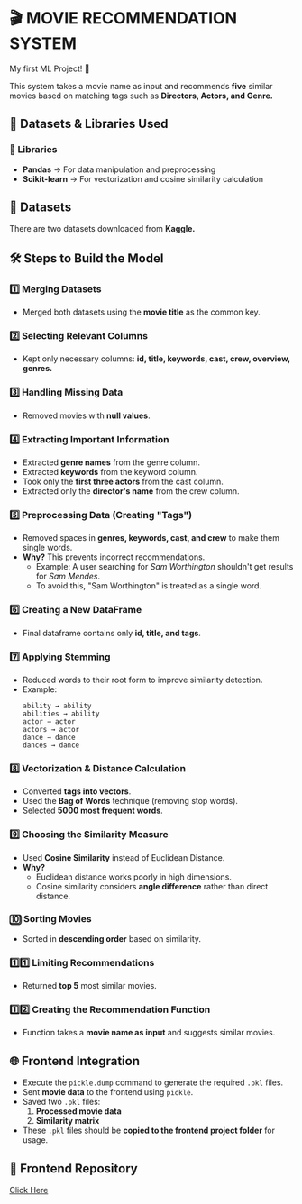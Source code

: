 # 🎬 MOVIE RECOMMENDATION SYSTEM

My first ML Project! 🚀

This system takes a movie name as input and recommends **five** similar movies based on matching tags such as **Directors, Actors, and Genre.**

## 📂 Datasets & Libraries Used

### 📌 Libraries
- **Pandas** → For data manipulation and preprocessing
- **Scikit-learn** → For vectorization and cosine similarity calculation

## 📂 Datasets
There are two datasets downloaded from **Kaggle.**

## 🛠 Steps to Build the Model

### 1️⃣ Merging Datasets
- Merged both datasets using the **movie title** as the common key.

### 2️⃣ Selecting Relevant Columns
- Kept only necessary columns: **id, title, keywords, cast, crew, overview, genres.**

### 3️⃣ Handling Missing Data
- Removed movies with **null values**.

### 4️⃣ Extracting Important Information
- Extracted **genre names** from the genre column.
- Extracted **keywords** from the keyword column.
- Took only the **first three actors** from the cast column.
- Extracted only the **director's name** from the crew column.

### 5️⃣ Preprocessing Data (Creating "Tags")
- Removed spaces in **genres, keywords, cast, and crew** to make them single words.
- **Why?** This prevents incorrect recommendations.
  - Example: A user searching for *Sam Worthington* shouldn't get results for *Sam Mendes*.
  - To avoid this, "Sam Worthington" is treated as a single word.

### 6️⃣ Creating a New DataFrame
- Final dataframe contains only **id, title, and tags**.

### 7️⃣ Applying Stemming
- Reduced words to their root form to improve similarity detection.
- Example:
  ```
  ability → ability  
  abilities → ability  
  actor → actor  
  actors → actor  
  dance → dance  
  dances → dance  
  ```

### 8️⃣ Vectorization & Distance Calculation
- Converted **tags into vectors**.
- Used the **Bag of Words** technique (removing stop words).
- Selected **5000 most frequent words**.

### 9️⃣ Choosing the Similarity Measure
- Used **Cosine Similarity** instead of Euclidean Distance.
- **Why?**
  - Euclidean distance works poorly in high dimensions.
  - Cosine similarity considers **angle difference** rather than direct distance.

### 🔟 Sorting Movies
- Sorted in **descending order** based on similarity.

### 1️⃣1️⃣ Limiting Recommendations
- Returned **top 5** most similar movies.

### 1️⃣2️⃣ Creating the Recommendation Function
- Function takes a **movie name as input** and suggests similar movies.

## 🌐 Frontend Integration
- Execute the `pickle.dump` command to generate the required `.pkl` files.
- Sent **movie data** to the frontend using `pickle`.
- Saved two `.pkl` files:
  1. **Processed movie data**
  2. **Similarity matrix**
- These `.pkl` files should be **copied to the frontend project folder** for usage.

## 🔗 Frontend Repository
[Click Here](https://github.com/joyjeetcoding/movie-recommender-system-frontend)
